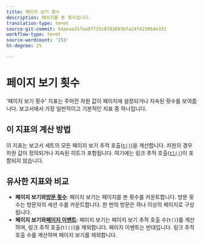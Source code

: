 ```yaml
---
title: 페이지 보기 횟수
description: 페이지를 본 횟수입니다.
translation-type: tm+mt
source-git-commit: 54aeaa35fea8f725c87030936fa24f415064e333
workflow-type: tm+mt
source-wordcount: '153'
ht-degree: 2%

---
```



# 페이지 보기 횟수

&#39;페이지 보기 횟수&#39; 지표는 주어진 차원 값이 페이지에 설정되거나 지속된 횟수를 보여줍니다. 보고서에서 가장 일반적이고 기본적인 지표 중 하나입니다.

## 이 지표의 계산 방법

이 지표는 보고서 세트의 모든 페이지 보기 추적 호출([`t()`](/help/implement/vars/functions/t-method.md))을 계산합니다. 차원의 경우 차원 값이 정의되거나 지속된 히트가 포함됩니다. 여기에는 링크 추적 호출([`tl()`](/help/implement/vars/functions/tl-method.md))이 포함되지 않습니다.

## 유사한 지표와 비교

* **페이지 보기와[방문 횟수](visits.md)**: 페이지 보기는 페이지를 본 횟수를 카운트합니다. 방문 횟수는 방문자의 세션 수를 카운트합니다. 한 번의 방문은 하나 이상의 페이지로 구성됩니다.
* **페이지 보기와[페이지 이벤트](page-events.md)**: 페이지 보기는 페이지 보기 추적 호출 수(`t()`)를 계산하며, 링크 추적 호출(`tl()`)을 제외합니다. 페이지 이벤트는 반대입니다. 링크 추적 호출 수를 계산하며 페이지 보기를 제외합니다.